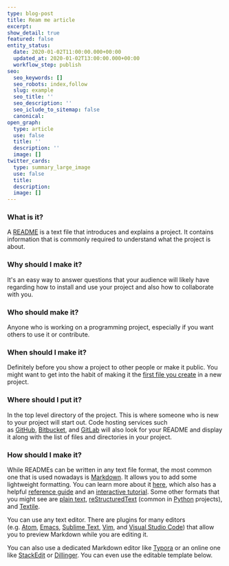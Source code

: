 ```yaml
---
type: blog-post
title: Ream me article
excerpt:
show_detail: true
featured: false
entity_status:
  date: 2020-01-02T11:00:00.000+00:00
  updated_at: 2020-01-02T13:00:00.000+00:00
  workflow_step: publish
seo:
  seo_keywords: []
  seo_robots: index,follow
  slug: example
  seo_title: ''
  seo_description: ''
  seo_iclude_to_sitemap: false
  canonical:
open_graph:
  type: article
  use: false
  title: ''
  description: ''
  image: []
twitter_cards:
  type: summary_large_image
  use: false
  title:
  description:
  image: []
---
```


### What is it?

A [README](https://en.wikipedia.org/wiki/README) is a text file that introduces and explains a project. It contains information that is commonly required to understand what the project is about.

### [](https://www.makeareadme.com/#why-should-i-make-it)Why should I make it?

It's an easy way to answer questions that your audience will likely have regarding how to install and use your project and also how to collaborate with you.

### [](https://www.makeareadme.com/#who-should-make-it)Who should make it?

Anyone who is working on a programming project, especially if you want others to use it or contribute.

### [](https://www.makeareadme.com/#when-should-i-make-it)When should I make it?

Definitely before you show a project to other people or make it public. You might want to get into the habit of making it the [first file you create](http://tom.preston-werner.com/2010/08/23/readme-driven-development.html) in a new project.

### [](https://www.makeareadme.com/#where-should-i-put-it)Where should I put it?

In the top level directory of the project. This is where someone who is new to your project will start out. Code hosting services such as [GitHub](https://github.com/), [Bitbucket](https://bitbucket.org/), and [GitLab](https://about.gitlab.com/) will also look for your README and display it along with the list of files and directories in your project.

### [](https://www.makeareadme.com/#how-should-i-make-it)How should I make it?

While READMEs can be written in any text file format, the most common one that is used nowadays is [Markdown](https://en.wikipedia.org/wiki/Markdown). It allows you to add some lightweight formatting. You can learn more about it [here](http://commonmark.org/), which also has a helpful [reference guide](http://commonmark.org/help/) and an [interactive tutorial](http://commonmark.org/help/tutorial/). Some other formats that you might see are [plain text](https://en.wikipedia.org/wiki/Text_file), [reStructuredText](https://en.wikipedia.org/wiki/ReStructuredText) (common in [Python](https://www.python.org/) projects), and [Textile](<https://en.wikipedia.org/wiki/Textile_(markup_language)>).

You can use any text editor. There are plugins for many editors (e.g. [Atom](https://github.com/atom/markdown-preview), [Emacs](https://github.com/jrblevin/markdown-mode), [Sublime Text](https://github.com/revolunet/sublimetext-markdown-preview), [Vim](https://github.com/suan/vim-instant-markdown), and [Visual Studio Code](https://code.visualstudio.com/docs/languages/markdown#_markdown-preview)) that allow you to preview Markdown while you are editing it.

You can also use a dedicated Markdown editor like [Typora](https://typora.io/) or an online one like [StackEdit](https://stackedit.io/editor) or [Dillinger](http://dillinger.io/). You can even use the editable template below.
